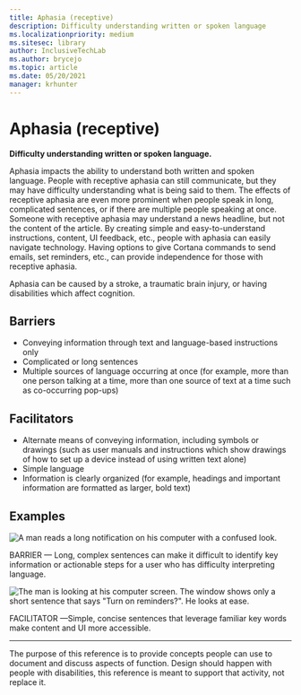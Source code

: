 ```yaml
---
title: Aphasia (receptive)
description: Difficulty understanding written or spoken language
ms.localizationpriority: medium
ms.sitesec: library
author: InclusiveTechLab
ms.author: brycejo 
ms.topic: article
ms.date: 05/20/2021
manager: krhunter
---
```


# Aphasia (receptive)

**Difficulty understanding written or spoken language.**

Aphasia impacts the ability to understand both written and spoken language. People with receptive aphasia can still communicate, but they may have difficulty understanding what is being said to them. The effects of receptive aphasia are even more prominent when people speak in long, complicated sentences, or if there are multiple people speaking at once. Someone with receptive aphasia may understand a news headline, but not the content of the article. By creating simple and easy-to-understand instructions, content, UI feedback, etc., people with aphasia can easily navigate technology. Having options to give Cortana commands to send emails, set reminders, etc., can provide independence for those with receptive aphasia.

Aphasia can be caused by a stroke, a traumatic brain injury, or having disabilities which affect cognition.

## Barriers

* Conveying information through text and language-based instructions only​
* Complicated or long sentences​
* Multiple sources of language occurring at once (for example, more than one person talking at a time, more than one source of text at a time such as co-occurring pop-ups)

## Facilitators

* Alternate means of conveying information, including symbols or drawings (such as user manuals and instructions which show drawings of how to set up a device instead of using written text alone)​
* Simple language​
* Information is clearly organized (for example, headings and important information are formatted as larger, bold text)

## Examples

![A man reads a long notification on his computer with a confused look.](/images/Communication_Receptive_Barrier.jpg)

BARRIER — Long, complex sentences can make it difficult to identify key information or actionable steps for a user who has difficulty interpreting language. 

![The man is looking at his computer screen. The window shows only a  short sentence that says &quot;Turn on reminders?&quot;. He looks at ease.](/images/Communication_Receptive_Facilitator.jpg)

FACILITATOR —Simple, concise sentences that leverage familiar key words make content and UI more accessible.

[comment]: # (Footer statement)
___
The purpose of this reference is to provide concepts people can use to document and discuss aspects of function. Design should happen with people with disabilities, this reference is meant to support that activity, not replace it. 